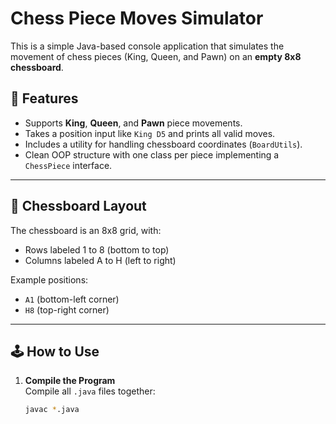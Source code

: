 # Chess Piece Moves Simulator

This is a simple Java-based console application that simulates the movement of chess pieces (King, Queen, and Pawn) on an **empty 8x8 chessboard**.

## 📌 Features

- Supports **King**, **Queen**, and **Pawn** piece movements.
- Takes a position input like `King D5` and prints all valid moves.
- Includes a utility for handling chessboard coordinates (`BoardUtils`).
- Clean OOP structure with one class per piece implementing a `ChessPiece` interface.

---

## 🧱 Chessboard Layout

The chessboard is an 8x8 grid, with:
- Rows labeled 1 to 8 (bottom to top)
- Columns labeled A to H (left to right)

Example positions:
- `A1` (bottom-left corner)
- `H8` (top-right corner)

---

## 🕹️ How to Use

1. **Compile the Program**  
   Compile all `.java` files together:
   ```bash
   javac *.java
